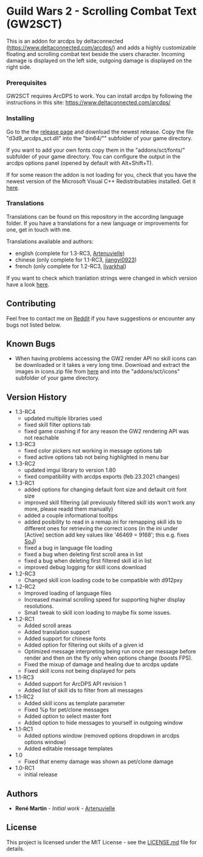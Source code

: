 # Guild Wars 2 - Scrolling Combat Text (GW2SCT)

This is an addon for arcdps by deltaconnected (https://www.deltaconnected.com/arcdps/) and adds a highly customizable floating and scrolling combat text beside the users character. Incoming damage is displayed on the left side, outgoing damage is displayed on the right side.

### Prerequisites

GW2SCT requires ArcDPS to work. You can install arcdps by following the instructions in this site:
https://www.deltaconnected.com/arcdps/

### Installing

Go to the the [release page](https://github.com/Artenuvielle/GW2-SCT/releases) and download the newest release. Copy the file "d3d9_arcdps_sct.dll" into the "bin64/"" subfolder of your game directory.

If you want to add your own fonts copy them in the "addons/sct/fonts/" subfolder of your game directory. You can configure the output in the arcdps options panel (opened by default with Alt+Shift+T).

If for some reason the addon is not loading for you, check that you have the newest version of the Microsoft Visual C++ Redistributables installed. Get it [here](https://support.microsoft.com/de-de/help/2977003/the-latest-supported-visual-c-downloads).

### Translations

Translations can be found on this repository in the according language folder. If you have a translations for a new language or improvements for one, get in touch with me.

Translations available and authors:
* english (complete for 1.3-RC3, [Artenuvielle](https://github.com/Artenuvielle))
* chinese (only complete for 1.1-RC3, [jiangyi0923](https://github.com/jiangyi0923))
* french (only complete for 1.2-RC3, [livarkhal](https://github.com/livarkhal))

If you want to check which tranlation strings were changed in which version have a look [here](https://github.com/Artenuvielle/GW2-SCT/blob/master/LANGUAGE_CHANGELOG.md).

## Contributing

Feel free to contact me on [Reddit](https://www.reddit.com/user/Artenuvielle/) if you have suggestions or encounter any bugs not listed below.

## Known Bugs

* When having problems accessing the GW2 render API no skill icons can be downloaded or it takes a very long time. Download and extract the images in icons.zip file from [here](https://github.com/Artenuvielle/GW2-SCT/issues/11#issuecomment-606794158) and into the "addons/sct/icons" subfolder of your game directory.

## Version History

* 1.3-RC4
	* updated multiple libraries used
	* fixed skill filter options tab
	* fixed game crashing if for any reason the GW2 rendering API was not reachable
* 1.3-RC3
	* fixed color pickers not working in message options tab
	* fixed active options tab not being highlighted in menu bar
* 1.3-RC2
	* updated imgui library to version 1.80
	* fixed compatibility with arcdps exports (feb.23.2021 changes)
* 1.3-RC1
	* added options for changing default font size and default crit font size
	* improved skill filtering (all previously filtered skill ids won't work any more, please readd them manually)
	* added a couple informational tooltips
	* added posibility to read in a remap.ini for remapping skill ids to different ones for retrieving the correct icons (in the ini under [Active] section add key values like '46469 = 9168'; this e.g. fixes [SoJ](https://github.com/Artenuvielle/GW2-SCT/issues/9#issuecomment-604472445))
	* fixed a bug in language file loading
	* fixed a bug when deleting first scroll area in list
	* fixed a bug when deleting first filtered skill id in list
	* improved debug logging for skill icons download
* 1.2-RC3
	* Changed skill icon loading code to be compatible with d912pxy
* 1.2-RC2
	* Improved loading of language files
	* Increased maximal scrolling speed for supporting higher display resolutions.
	* Small tweak to skill icon loading to maybe fix some issues.
* 1.2-RC1
	* Added scroll areas
	* Added translation support
	* Added support for chinese fonts
	* Added option for filtering out skills of a given id
	* Optimized message interpreting being run once per message before render and then on the fly only when options change (boosts FPS).
	* Fixed the mixup of damage and healing due to arcdps update
	* Fixed skill icons not being displayed for pets
* 1.1-RC3
	* Added support for ArcDPS API revision 1
	* Added list of skill ids to filter from all messages
* 1.1-RC2
	* Added skill icons as template parameter
	* Fixed %p for pet/clone messages
	* Added option to select master font
	* Added option to hide messages to yourself in outgoing window
* 1.1-RC1
	* Added options window (removed options dropdown in arcdps options window)
	* Added editable message templates
* 1.0
	* Fixed that enemy damage was shown as pet/clone damage
* 1.0-RC1
	*  initial release

## Authors

* **René Martin** - *Initial work* - [Artenuvielle](https://github.com/Artenuvielle)

## License

This project is licensed under the MIT License - see the [LICENSE.md](LICENSE.md) file for details.
